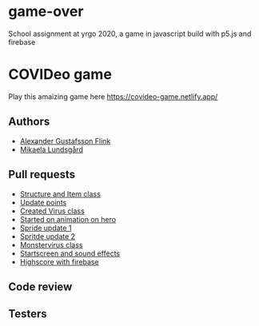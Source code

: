# game-over
School assignment at yrgo 2020, a game in javascript build with p5.js and firebase

# COVIDeo game
Play this amaizing game here https://covideo-game.netlify.app/

## Authors
* <a href="https://github.com/alexandergustafssonflink"> Alexander Gustafsson Flink </a>
* <a href= "https://github.com/mikaelaalu"> Mikaela Lundsgård </a>

## Pull requests

* <a href="https://github.com/mikaelaalu/game-over/commit/260c175edd7f2ff0eb87e8e797ac120d7bffc28c
"> Structure and Item class </a>
* <a href="https://github.com/mikaelaalu/game-over/commit/24435384f01531d632fc2aa60a14e8862555d8c7"> Update points </a>
* <a href="https://github.com/mikaelaalu/game-over/commit/c2db5bcfac5c00deca6770c0c56c6bbfe1debba4"> Created Virus class </a>
* <a href="https://github.com/mikaelaalu/game-over/commit/91a5e88cb4230f99630a7d626796288030c0d1ab"> Started on animation on hero </a>
* <a href="https://github.com/mikaelaalu/game-over/commit/f81f6c1455e3d14e2e3891e41812c01bf08a2584"> Spride update 1 </a>
* <a href="https://github.com/mikaelaalu/game-over/commit/80fca7e07141303f971891cc7a3eea263ca865e9"> Spritde update 2 </a>
* <a href="https://github.com/mikaelaalu/game-over/commit/3ffb750e5cf2ac30bddaa44d3112f10fc867bff9"> Monstervirus class </a>
* <a href="https://github.com/mikaelaalu/game-over/commit/d7f6be47ecf95585c46b87020f2f258978fef611"> Startscreen and sound effects </a>
* <a href="https://github.com/mikaelaalu/game-over/commit/11b09bb8835a4a89f8e4afef00a7bd3c1d4957af"> Highscore with firebase </a>



## Code review 

## Testers
